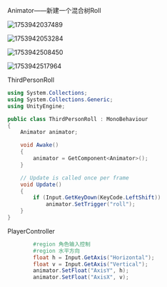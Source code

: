 

Animator——新建一个混合树Roll

![1753942037489](https://img2024.cnblogs.com/blog/3614909/202507/3614909-20250731182313168-2028240207.png)

![1753942053284](https://img2024.cnblogs.com/blog/3614909/202507/3614909-20250731182313571-213583663.png)

![1753942508450](https://img2024.cnblogs.com/blog/3614909/202507/3614909-20250731182313833-376826707.png)

![1753942517964](https://img2024.cnblogs.com/blog/3614909/202507/3614909-20250731182314071-1572016740.png)

ThirdPersonRoll

```csharp
using System.Collections;
using System.Collections.Generic;
using UnityEngine;

public class ThirdPersonRoll : MonoBehaviour
{
    Animator animator;

    void Awake()
    {
        animator = GetComponent<Animator>();
    }

    // Update is called once per frame
    void Update()
    {
        if (Input.GetKeyDown(KeyCode.LeftShift))
            animator.SetTrigger("roll");
    }
}

```

PlayerController

```csharp
        #region 角色输入控制
        #region 水平方向
        float h = Input.GetAxis("Horizontal");
        float v = Input.GetAxis("Vertical");
        animator.SetFloat("AxisY", h);
        animator.SetFloat("AxisX", v);
```
